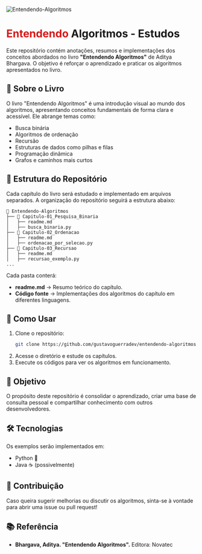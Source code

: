 ![Entendendo-Algoritmos](https://m.media-amazon.com/images/I/71Vkg7GfPFL._AC_UF1000,1000_QL80_.jpg)

# <span style="color: #d81818"> Entendendo </span> Algoritmos - Estudos

Este repositório contém anotações, resumos e implementações dos conceitos abordados no livro **"Entendendo Algoritmos"** de Aditya Bhargava. O objetivo é reforçar o aprendizado e praticar os algoritmos apresentados no livro.

## 📖 Sobre o Livro
O livro "Entendendo Algoritmos" é uma introdução visual ao mundo dos algoritmos, apresentando conceitos fundamentais de forma clara e acessível. Ele abrange temas como:
- Busca binária
- Algoritmos de ordenação
- Recursão
- Estruturas de dados como pilhas e filas
- Programação dinâmica
- Grafos e caminhos mais curtos

## 📂 Estrutura do Repositório
Cada capítulo do livro será estudado e implementado em arquivos separados. A organização do repositório seguirá a estrutura abaixo:

```
📂 Entendendo-Algoritmos
├── 📂 Capitulo-01_Pesquisa_Binaria
│   ├── readme.md
│   ├── busca_binaria.py
├── 📂 Capitulo-02_Ordenacao
│   ├── readme.md
│   ├── ordenacao_por_selecao.py
├── 📂 Capitulo-03_Recursao
│   ├── readme.md
│   ├── recursao_exemplo.py
...
```

Cada pasta conterá:
- **readme.md** → Resumo teórico do capítulo.
- **Código fonte** → Implementações dos algoritmos do capítulo em diferentes linguagens.

## 🚀 Como Usar
1. Clone o repositório:
   ```sh
   git clone https://github.com/gustavoguerradev/entendendo-algoritmos.git
   ```
2. Acesse o diretório e estude os capítulos.
3. Execute os códigos para ver os algoritmos em funcionamento.

## 📌 Objetivo
O propósito deste repositório é consolidar o aprendizado, criar uma base de consulta pessoal e compartilhar conhecimento com outros desenvolvedores.

## 🛠 Tecnologias
Os exemplos serão implementados em:
- Python 🐍
- Java ☕ (possivelmente)

## 🤝 Contribuição
Caso queira sugerir melhorias ou discutir os algoritmos, sinta-se à vontade para abrir uma issue ou pull request!

## 📚 Referência
- **Bhargava, Aditya. "Entendendo Algoritmos".** Editora: Novatec


